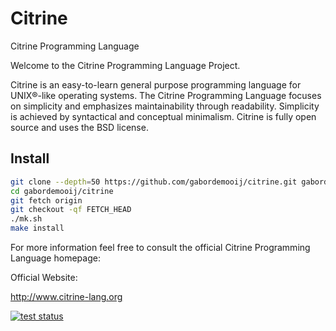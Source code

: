 Citrine
=======

Citrine Programming Language

Welcome to the Citrine Programming Language Project.

Citrine is an easy-to-learn general purpose programming language for 
UNIX®-like operating systems. The Citrine Programming Language focuses on simplicity 
and emphasizes maintainability through readability.
Simplicity is achieved by syntactical and conceptual minimalism.
Citrine is fully open source and uses the BSD license. 

## Install

```bash
git clone --depth=50 https://github.com/gabordemooij/citrine.git gabordemooij/citrine
cd gabordemooij/citrine
git fetch origin
git checkout -qf FETCH_HEAD
./mk.sh
make install
```

For more information feel free to consult the official
Citrine Programming Language homepage:

Official Website:

<a href="citrine-lang.org" 
title="Citrine">http://www.citrine-lang.org</a>

<a target="_blank" href="https://travis-ci.org/gabordemooij/citrine.svg?branch=master">
<img alt="test status" src="https://travis-ci.org/gabordemooij/citrine.svg?branch=master" />
</a>
